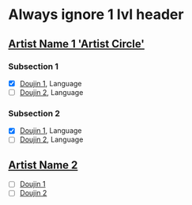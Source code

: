 # Always ignore 1 lvl header

## [Artist Name 1 'Artist Circle'](https://uri-sample.test)

### Subsection 1

- [x] [Doujin 1](https://uri-sample.test), Language
- [ ] [Doujin 2](https://uri-sample.test), Language

### Subsection 2

- [x] [Doujin 1](https://uri-sample.test), Language
- [ ] [Doujin 2](https://uri-sample.test), Language

## [Artist Name 2]()

- [ ] [Doujin 1]()
- [ ] [Doujin 2]()
